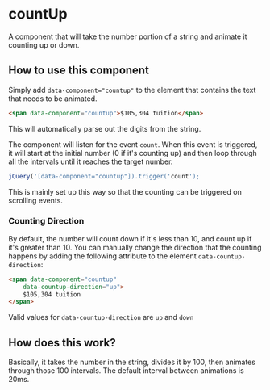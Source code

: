 # countUp

A component that will take the number portion of a string and animate it
counting up or down.

## How to use this component

Simply add `data-component="countup"` to the element that contains the text
that needs to be animated.

```html
<span data-component="countup">$105,304 tuition</span>
```

This will automatically parse out the digits from the string.

The component will listen for the event `count`. When this event is triggered,
it will start at the initial number (0 if it's counting up) and then loop
through all the intervals until it reaches the target number.

```js
jQuery('[data-component="countup"]).trigger('count');
```

This is mainly set up this way so that the counting can be triggered on
scrolling events.

### Counting Direction

By default, the number will count down if it's less than 10, and count up if
it's greater than 10.  You can manually change the direction that the counting
happens by adding the following attribute to the element `data-countup-direction`:

```html
<span data-component="countup"
	data-countup-direction="up">
	$105,304 tuition
</span>

```

Valid values for `data-countup-direction` are `up` and `down`

## How does this work?

Basically, it takes the number in the string, divides it by 100, then animates
through those 100 intervals. The default interval between animations is 20ms.


